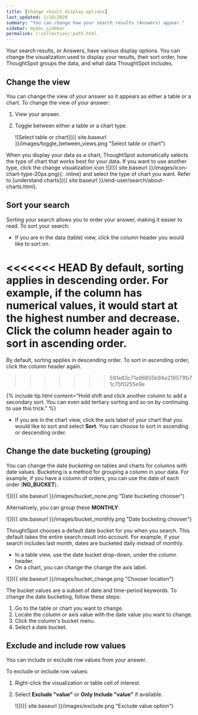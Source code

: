 ```yaml
---
title: [Change result display options]
last_updated: 1/16/2020
summary: "You can change how your search results (Answers) appear."
sidebar: mydoc_sidebar
permalink: /:collection/:path.html
---
```

Your search results, or Answers, have various display options. You can change the
visualization used to display your results, their sort order, how ThoughtSpot groups the data, and what data ThoughtSpot includes.

## Change the view

You can change the view of your answer so it appears as either a table or a chart. To
change the view of your answer:

1. View your answer.
2. Toggle between either a table or a chart type.

    ![Select table or chart]({{ site.baseurl }}/images/toggle_between_views.png "Select table or chart")
    <!--{% include image.html file="toggle_between_views.png" title="Select table or chart" alt="You can toggle between displaying your results as a table or as a chart." caption="Select table or chart" %}-->

When you display your data as a chart, ThoughtSpot automatically selects the type of chart that works best for your data. If you want to use another type, click the change visualization icon ![]({{ site.baseurl }}/images/icon-chart-type-20px.png){: .inline} and select the type of chart you want. Refer to [understand charts]({{ site.baseurl }}/end-user/search/about-charts.html).

## Sort your search

Sorting your search allows you to order your answer, making it easier to read.
To sort your search:

* If you are in the data (table) view, click the column header you would like to sort on.

<<<<<<< HEAD
   By default, sorting applies in descending order. For example, if the column has numerical values, it would start at the highest number and decrease. Click the column header again to sort in ascending order.
=======
   By default, sorting applies in descending order. To sort in ascending order, click the column header again.
>>>>>>> 591e83c71a96855b94e219571fb71c75f0255e9e

   {% include tip.html content="Hold shift and click another column to add a secondary sort. You can even add tertiary sorting and so on by continuing to use this trick." %}

* If you are in the chart view, click the axis label of your chart that you would like to sort and select **Sort**. You can choose to sort in ascending or descending order.


## Change the date bucketing (grouping)

You can change the date _bucketing_ on tables and charts for columns with date
values.  Bucketing is a method for grouping a column in your data. For example,
if you have a column of orders, you can use the date of each order
(**NO_BUCKET**).

![]({{ site.baseurl }}/images/bucket_none.png "Date bucketing chooser")

Alternatively, you can group these **MONTHLY**:

![]({{ site.baseurl }}/images/bucket_monthly.png "Date bucketing chooser")

ThoughtSpot chooses a default date bucket for you when you search. This default
takes the entire search result into account. For example, if your search
includes last month, dates are bucketed daily instead of monthly.

* In a table view, use the date bucket drop-down, under the column header.
* On a chart, you can change the change the axis label.

![]({{ site.baseurl }}/images/bucket_change.png "Chooser location")


The bucket values are a subset of date and time-period keywords. To change the date bucketing, follow these steps:

1. Go to the table or chart you want to change.
2. Locate the column or axis value with the date value you want to change.
3. Click the column's bucket menu.
4. Select a date bucket.


## Exclude and include row values

You can include or exclude row values from your answer.

To exclude or include row values:

1. Right-click the visualization or table cell of interest.
2. Select **Exclude "value"** or **Only Include "value"** if available.

     ![]({{ site.baseurl }}/images/exclude.png "Exclude value option")
